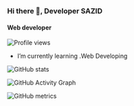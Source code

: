### Hi there 👋, Developer **SAZID**
#### Web developer

![Profile views](https://gpvc.arturio.dev/isfer090)  

- I’m currently learning .Web Developing  

![GitHub stats](https://github-readme-stats.vercel.app/api?username=isfer090&show_icons=true)  

![GitHub Activity Graph](https://activity-graph.herokuapp.com/graph?username=isfer090)  

![GitHub metrics](https://metrics.lecoq.io/isfer090)  
